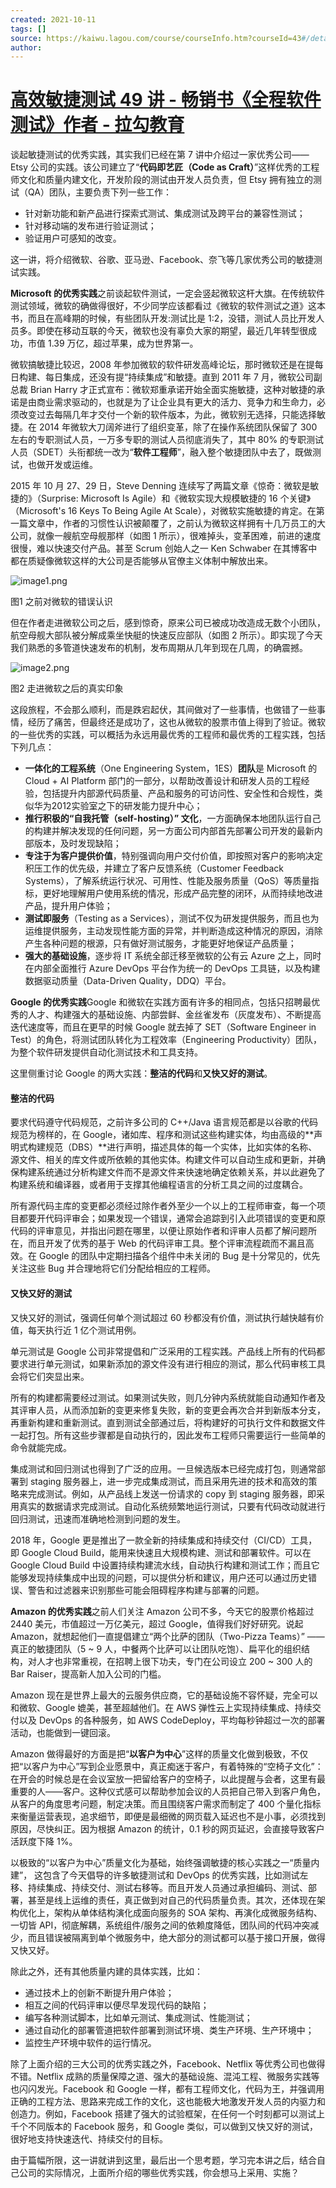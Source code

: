 ```yaml
---
created: 2021-10-11
tags: []
source: https://kaiwu.lagou.com/course/courseInfo.htm?courseId=43#/detail/pc?id=1585
author: 
---
```


# [高效敏捷测试 49 讲 - 畅销书《全程软件测试》作者 - 拉勾教育](https://kaiwu.lagou.com/course/courseInfo.htm?courseId=43#/detail/pc?id=1585)


谈起敏捷测试的优秀实践，其实我们已经在第 7 讲中介绍过一家优秀公司——Etsy 公司的实践。该公司建立了“**代码即艺匠（Code as Craft）**”这样优秀的工程师文化和质量内建文化，开发阶段的测试由开发人员负责，但 Etsy 拥有独立的测试（QA）团队，主要负责下列一些工作：

-   针对新功能和新产品进行探索式测试、集成测试及跨平台的兼容性测试；
-   针对移动端的发布进行验证测试；
-   验证用户可感知的改变。

这一讲，将介绍微软、谷歌、亚马逊、Facebook、奈飞等几家优秀公司的敏捷测试实践。

**Microsoft 的优秀实践**之前谈起软件测试，一定会竖起微软这杆大旗。在传统软件测试领域，微软的确做得很好，不少同学应该都看过《微软的软件测试之道》这本书，而且在高峰期的时候，有些团队开发:测试比是 1:2，没错，测试人员比开发人员多。即使在移动互联的今天，微软也没有辜负大家的期望，最近几年转型很成功，市值 1.39 万亿，超过苹果，成为世界第一。

微软搞敏捷比较迟，2008 年参加微软的软件研发高峰论坛，那时微软还是在提每日构建、每日集成，还没有提“持续集成”和敏捷。直到 2011 年 7 月，微软公司副总裁 Brian Harry 才正式宣布：微软郑重承诺开始全面实施敏捷，这种对敏捷的承诺是由商业需求驱动的，也就是为了让企业具有更大的活力、竞争力和生命力，必须改变过去每隔几年才交付一个新的软件版本，为此，微软别无选择，只能选择敏捷。在 2014 年微软大刀阔斧进行了组织变革，除了在操作系统团队保留了 300 左右的专职测试人员，一万多专职的测试人员彻底消失了，其中 80% 的专职测试人员（SDET）头衔都统一改为“**软件工程师**”，融入整个敏捷团队中去了，既做测试，也做开发或运维。

2015 年 10 月 27、29 日，Steve Denning 连续写了两篇文章《惊奇：微软是敏捷的》（Surprise: Microsoft Is Agile）和《微软实现大规模敏捷的 16 个关键》（Microsoft's 16 Keys To Being Agile At Scale），对微软实施敏捷的肯定。在第一篇文章中，作者的习惯性认识被颠覆了，之前认为微软这样拥有十几万员工的大公司，就像一艘航空母舰那样（如图 1 所示），很难掉头，变革困难，前进的速度很慢，难以快速交付产品。甚至 Scrum 创始人之一 Ken Schwaber 在其博客中都在质疑像微软这样的大公司是否能够从官僚主义体制中解放出来。

![image1.png](https://s0.lgstatic.com/i/image/M00/1D/63/Ciqc1F7h6W-AM0TEAAwztDgy24g084.png)

图1 之前对微软的错误认识

但在作者走进微软公司之后，感到惊奇，原来公司已被成功改造成无数个小团队，航空母舰大部队被分解成乘坐快艇的快速反应部队（如图 2 所示）。即实现了今天我们熟悉的多管道快速发布的机制，发布周期从几年到现在几周，的确震撼。

![image2.png](https://s0.lgstatic.com/i/image/M00/1D/63/Ciqc1F7h6XeAW5gIAA_YaZB_shw552.png)

图2 走进微软之后的真实印象

这段旅程，不会那么顺利，而是跌宕起伏，其间做对了一些事情，也做错了一些事情，经历了痛苦，但最终还是成功了，这也从微软的股票市值上得到了验证。微软的一些优秀的实践，可以概括为永远用最优秀的工程师和最优秀的工程实践，包括下列几点：

-   **一体化的工程系统**（One Engineering System，1ES）**团队**是 Microsoft 的 Cloud + AI Platform 部门的一部分，以帮助改善设计和研发人员的工程经验，包括提升内部源代码质量、产品和服务的可访问性、安全性和合规性，类似华为2012实验室之下的研发能力提升中心；
-   **推行积极的“自我托管（self-hosting）” 文化**，一方面确保本地团队运行自己的构建并解决发现的任何问题，另一方面公司内部首先部署公司开发的最新内部版本，及时发现缺陷；
-   **专注于为客户提供价值**，特别强调向用户交付价值，即按照对客户的影响决定积压工作的优先级，并建立了客户反馈系统（Customer Feedback Systems），了解系统运行状况、可用性、性能及服务质量（QoS）等质量指标，更好地理解用户使用系统的情况，形成产品完整的闭环，从而持续地改进产品，提升用户体验；
-   **测试即服务**（Testing as a Services），测试不仅为研发提供服务，而且也为运维提供服务，主动发现性能方面的异常，并判断造成这种情况的原因，消除产生各种问题的根源，只有做好测试服务，才能更好地保证产品质量；
-   **强大的基础设施**，逐步将 IT 系统全部迁移至微软的公有云 Azure 之上，同时在内部全面推行 Azure DevOps 平台作为统一的 DevOps 工具链，以及构建数据驱动质量（Data-Driven Quality，DDQ）平台。

**Google 的优秀实践**Google 和微软在实践方面有许多的相同点，包括只招聘最优秀的人才、构建强大的基础设施、内部尝鲜、金丝雀发布（灰度发布）、不断提高迭代速度等，而且在更早的时候 Google 就去掉了 SET（Software Engineer in Test）的角色，将测试团队转化为工程效率（Engineering Productivity）团队，为整个软件研发提供自动化测试技术和工具支持。

这里侧重讨论 Google 的两大实践：**整洁的代码**和**又快又好的测试**。

#### **整洁的代码**

要求代码遵守代码规范，之前许多公司的 C++/Java 语言规范都是以谷歌的代码规范为榜样的，在 Google，诸如库、程序和测试这些构建实体，均由高级的\*\*声明式构建规范（DBS）\*\*进行声明，描述具体的每一个实体，比如实体的名称、源文件、相关的库文件或所依赖的其他实体。构建文件可以自动生成和更新，并确保构建系统通过分析构建文件而不是源文件来快速地确定依赖关系，并以此避免了构建系统和编译器，或者用于支撑其他编程语言的分析工具之间的过度耦合。

所有源代码主库的变更都必须经过除作者外至少一个以上的工程师审查，每一个项目都要开代码评审会；如果发现一个错误，通常会追踪到引入此项错误的变更和原代码的评审意见，并指出问题在哪里，以便让原始作者和评审人员都了解问题所在，而且开发了优秀的基于 Web 的代码评审工具。整个评审流程疏而不漏且高效。在 Google 的团队中定期扫描各个组件中未关闭的 Bug 是十分常见的，优先关注这些 Bug 并合理地将它们分配给相应的工程师。

#### **又快又好的测试**

又快又好的测试，强调任何单个测试超过 60 秒都没有价值，测试执行越快越有价值，每天执行近 1 亿个测试用例。

单元测试是 Google 公司非常提倡和广泛采用的工程实践。产品线上所有的代码都要求进行单元测试，如果新添加的源文件没有进行相应的测试，那么代码审核工具会将它们突显出来。

所有的构建都需要经过测试。如果测试失败，则几分钟内系统就能自动通知作者及其评审人员，从而添加新的变更来修复失败，新的变更会再次合并到新版本分支，再重新构建和重新测试。直到测试全部通过后，将构建好的可执行文件和数据文件一起打包。所有这些步骤都是自动执行的，因此发布工程师只需要运行一些简单的命令就能完成。

集成测试和回归测试也得到了广泛的应用。一旦候选版本已经完成打包，则通常部署到 staging 服务器上，进一步完成集成测试，而且采用先进的技术和高效的策略来完成测试。例如，从产品线上发送一份请求的 copy 到 staging 服务器，即采用真实的数据请求完成测试。自动化系统频繁地运行测试，只要有代码改动就进行回归测试，迅速而准确地检测到问题的发生。

2018 年，Google 更是推出了一款全新的持续集成和持续交付（CI/CD）工具，即 Google Cloud Build，能用来快速且大规模构建、测试和部署软件。可以在 Google Cloud Build 中设置持续构建流水线，自动执行构建和测试工作；而且它能够发现持续集成中出现的问题，可以提供分析和建议，用户还可以通过历史错误、警告和过滤器来识别那些可能会阻碍程序构建与部署的问题。

**Amazon 的优秀实践**之前人们关注 Amazon 公司不多，今天它的股票价格超过 2440 美元，市值超过一万亿美元，超过 Google，值得我们好好研究。说起 Amazon，就想起他们一直提倡建立“两个比萨的团队（Two-Pizza Teams）” ——真正的敏捷团队（5 ~ 9 人，中餐两个比萨可以让团队吃饱）、扁平化的组织结构，对人才也非常重视，在招聘上很下功夫，专门在公司设立 200 ~ 300 人的 Bar Raiser，提高新人加入公司的门槛。

Amazon 现在是世界上最大的云服务供应商，它的基础设施不容怀疑，完全可以和微软、Google 媲美，甚至超越他们。在 AWS 弹性云上实现持续集成、持续交付以及 DevOps 的各种服务，如 AWS CodeDeploy，平均每秒钟超过一次的部署活动，也能做到一键回滚。

Amazon 做得最好的方面是把“**以客户为中心**”这样的质量文化做到极致，不仅把“以客户为中心”写到企业愿景中，真正痴迷于客户，有着特殊的“空椅子文化”： 在开会的时候总是在会议室放一把留给客户的空椅子，以此提醒与会者，这里有最重要的人——客户。这种仪式感可以帮助参加会议的人员把自己带入到客户角色，从客户的角度思考问题，制定决策。而且围绕客户需求而制定了 400 个量化指标来衡量运营表现，追求细节，即便是最细微的网页载入延迟也不是小事，必须找到原因，尽快纠正。因为根据 Amazon 的统计，0.1 秒的网页延迟，会直接导致客户活跃度下降 1%。

以极致的“以客户为中心”质量文化为基础，始终强调敏捷的核心实践之一“质量内建”， 这包含了今天倡导的许多敏捷测试和 DevOps 的优秀实践，比如测试左移、持续集成、持续交付、测试右移等。而且开发人员通过承担编码、测试、部署，甚至是线上运维的责任，真正做到对自己的代码质量负责。其次，还体现在架构优化上，架构从单体结构演化成面向服务的 SOA 架构、再演化成微服务结构、一切皆 API，彻底解耦，系统组件/服务之间的依赖度降低，团队间的代码冲突减少，而且错误被隔离到单个微服务中，绝大部分的测试都可以基于接口开展，做得又快又好。

除此之外，还有其他质量内建的具体实践，比如：

-   通过技术上的创新不断提升用户体验；
-   相互之间的代码评审以便尽早发现代码的缺陷；
-   编写各种测试脚本，比如单元测试、集成测试、性能测试；
-   通过自动化的部署管道把软件部署到测试环境、类生产环境、生产环境中；
-   监控生产环境中软件的运行情况。

除了上面介绍的三大公司的优秀实践之外，Facebook、Netflix 等优秀公司也做得不错。Netflix 成熟的质量保障之道、强大的基础设施、混沌工程、微服务实践等也闪闪发光。Facebook 和 Google 一样，都有工程师文化，代码为王，并强调用正确的工程方法、思路来完成工作的文化，这也能极大地激发开发人员的内驱力和创造力。例如，Facebook 搭建了强大的试验框架，在任何一个时刻都可以测试上千个不同版本的 Facebook 服务，和 Google 类似，可以做到又快又好的测试，很好地支持快速迭代、持续交付的目标。

由于篇幅所限，这一讲就讲到这里，最后出一个思考题，学习完本讲之后，结合自己公司的实际情况，上面所介绍的哪些优秀实践，你会想马上采用、实施？
